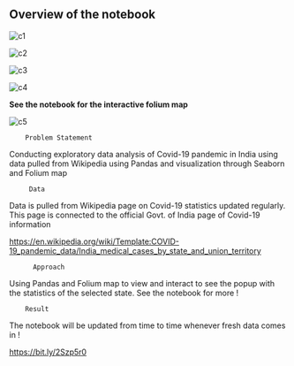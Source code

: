     
  ## **Overview of the notebook**
        
        
![c1](https://user-images.githubusercontent.com/79574776/126948272-d0f022e1-e4d0-4df3-8805-b0480d69d521.png)
        
        
![c2](https://user-images.githubusercontent.com/79574776/126948296-f8835c3f-fcf4-4808-a95a-ec8f6a778388.png)




![c3](https://user-images.githubusercontent.com/79574776/126948318-10069c76-9c29-4c9f-923c-c2fcd35bb59a.png)



![c4](https://user-images.githubusercontent.com/79574776/126948352-1aee42fd-7bc5-4f67-8ffc-1739a0c067d5.png)


**See the notebook for the interactive folium map**



![c5](https://user-images.githubusercontent.com/79574776/126948366-085ae2cf-4858-45d2-919c-9c02a2509a4a.png)


      
        Problem Statement

Conducting exploratory data analysis of Covid-19 pandemic in India using data pulled from Wikipedia using Pandas and visualization through Seaborn and Folium map

         Data

Data is pulled from Wikipedia page on Covid-19 statistics updated regularly. This page is connected to the official Govt. of India page of Covid-19 information

https://en.wikipedia.org/wiki/Template:COVID-19_pandemic_data/India_medical_cases_by_state_and_union_territory

          Approach

Using Pandas and Folium map to view and interact to see the popup with the statistics of the selected state. See the notebook for more !

        Result
        
The notebook will be updated from time to time whenever fresh data comes in !

https://bit.ly/2Szp5r0
